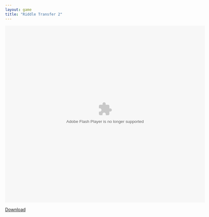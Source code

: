 ```yaml
---
layout: game
title: "Riddle Transfer 2"
---
```

<div class="row justify-content-md-center">
    <div class="col">
        <object width="100" height="100">
            <embed src="riddletransfer.swf" flashvars="" base="" quality="high" allowscriptaccess="always" allowfullscreen="true" bgcolor="" wmode="window" width="650" height="575" type="application/x-shockwave-flash" pluginspage="http://www.macromedia.com/go/getflashplayer">
        </object>
    </div>
</div>

<a href="riddletransfer2.swf" download class="btn btn-outline-dark">Download</a>
